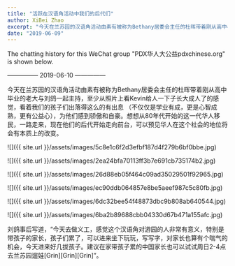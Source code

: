 ```yaml
---
title: "活跃在汉语角活动中我们的后代们"
author: XiBei Zhao
excerpt: "今天在兰苏园的汉语角活动由素有被称为Bethany居委会主任的杜晖带着刚从高中毕业的老大与刘鸽一起主持，至少从照片上看Kevin给人一下子长大成人了的感觉，看着我们的孩子们出落得这么的有出息 （不仅仅是学业有成，更是心智成熟，更有公益心），为他们感到骄傲和自豪。想想从80年代开始的这一代华人移民，一路走来，现在他们的后代开始走向前台，可以预见华人在这个社会的地位将会有本质上的改变。"
date: "2019-06-09"
---
```


The chatting history for this WeChat group "PDX华人大公益pdxchinese.org" is shown below.

—————  2019-06-10  —————

今天在兰苏园的汉语角活动由素有被称为Bethany居委会主任的杜晖带着刚从高中毕业的老大与刘鸽一起主持，至少从照片上看Kevin给人一下子长大成人了的感觉，看着我们的孩子们出落得这么的有出息 （不仅仅是学业有成，更是心智成熟，更有公益心），为他们感到骄傲和自豪。想想从80年代开始的这一代华人移民，一路走来，现在他们的后代开始走向前台，可以预见华人在这个社会的地位将会有本质上的改变。

![]({{ site.url }}/assets/images/5c8e1c6f2d3efbf187d4f279b6bf0bbe.jpg)

![]({{ site.url }}/assets/images/2ea24bfa70113ff3b7e691cb735174b2.jpg)

![]({{ site.url }}/assets/images/26d88eb05f464c09ad35029501f92965.jpg)

![]({{ site.url }}/assets/images/ec90ddb064857e8be5aeef987c5c80fb.jpg)

![]({{ site.url }}/assets/images/6dc32bee54f48873dbc9b808ab640544.jpg)

![]({{ site.url }}/assets/images/6ba2b89688cbb04330d67b471a155afc.jpg)

刘鸽事后写道，“今天去做义工，感觉这个汉语角对游园的人非常有意义，特别是带孩子的家长，孩子们累了，可以进来坐下玩玩，写写字，对家长也算有个喘气的机会，今天进来好几拔孩子。建议在家带孩子累的中国家长也可以试试周日2-4点去兰苏园遛娃[Grin][Grin][Grin]”。
